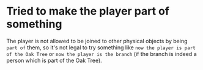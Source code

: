 # Tried to make the player part of something

The player is not allowed to be joined to other physical objects by being `part of` them, so it's not legal to try something like `now the player is part of the Oak Tree` or `now the player is the branch` (if the branch is indeed a person which is part of the Oak Tree).
